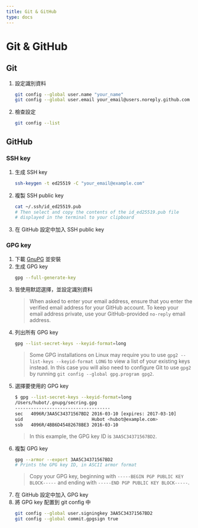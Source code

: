 ```yaml
---
title: Git & GitHub
type: docs
---
```

# Git & GitHub

## Git
1. 設定識別資料
    ```sh
    git config --global user.name "your_name"
    git config --global user.email your_email@users.noreply.github.com
    ```
2. 檢查設定
    ```sh
    git config --list
    ```

## GitHub
### SSH key
1. 生成 SSH key
    ```sh
    ssh-keygen -t ed25519 -C "your_email@example.com"
    ```
2. 複製 SSH public key
    ```sh
    cat ~/.ssh/id_ed25519.pub
    # Then select and copy the contents of the id_ed25519.pub file
    # displayed in the terminal to your clipboard
    ```
3. 在 GitHub 設定中加入 SSH public key

### GPG key
1. 下載 [GnuPG](https://www.gnupg.org/download/) 並安裝
2. 生成 GPG key
    ```sh
    gpg --full-generate-key
    ```
3. 皆使用默認選擇，並設定識別資料
    > When asked to enter your email address, ensure that you enter the verified email address for your GitHub account. To keep your email address private, use your GitHub-provided `no-reply` email address.
4. 列出所有 GPG key
    ```sh
    gpg --list-secret-keys --keyid-format=long
    ```
    > Some GPG installations on Linux may require you to use `gpg2 --list-keys --keyid-format LONG` to view a list of your existing keys instead. In this case you will also need to configure Git to use `gpg2` by running `git config --global gpg.program gpg2`.
5. 選擇要使用的 GPG key
    ```sh
    $ gpg --list-secret-keys --keyid-format=long
    /Users/hubot/.gnupg/secring.gpg
    ------------------------------------
    sec   4096R/3AA5C34371567BD2 2016-03-10 [expires: 2017-03-10]
    uid                          Hubot <hubot@example.com>
    ssb   4096R/4BB6D45482678BE3 2016-03-10
    ```
    > In this example, the GPG key ID is `3AA5C34371567BD2`.
6. 複製 GPG key
    ```sh
    gpg --armor --export 3AA5C34371567BD2
    # Prints the GPG key ID, in ASCII armor format
    ```
    > Copy your GPG key, beginning with `-----BEGIN PGP PUBLIC KEY BLOCK-----` and ending with `-----END PGP PUBLIC KEY BLOCK-----`.
7. 在 GitHub 設定中加入 GPG key
8. 將 GPG key 配置到 git config 中
    ```sh
    git config --global user.signingkey 3AA5C34371567BD2
    git config --global commit.gpgsign true
    ```
